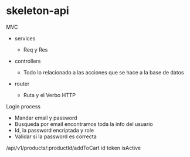 # skeleton-api 
MVC 

- services
    - Req y Res

- controllers
    - Todo lo relacionado a las acciones que se hace a la base de datos

- router
    - Ruta y el Verbo HTTP 


Login process
- Mandar email y password
- Busqueda por email encontramos toda la info del usuario
- Id, la password encriptada y role
- Validar si la password es correcta

/api/v1/products/:productId/addToCart
id
token
isActive